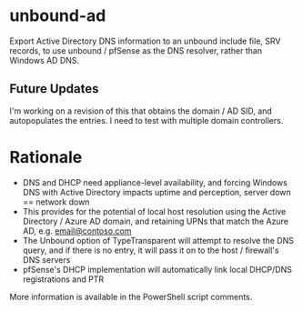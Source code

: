# unbound-ad
Export Active Directory DNS information to an unbound include file, SRV records, to use unbound / pfSense as the DNS resolver, rather than Windows AD DNS.

## Future Updates
I'm working on a revision of this that obtains the domain / AD SID, and autopopulates the entries. I need to test with multiple domain controllers.

# Rationale
- DNS and DHCP need appliance-level availability, and forcing Windows DNS with Active Directory impacts uptime and perception, server down == network down
- This provides for the potential of local host resolution using the Active Directory / Azure AD domain, and retaining UPNs that match the Azure AD, e.g. email@contoso.com
- The Unbound option of TypeTransparent will attempt to resolve the DNS query, and if there is no entry, it will pass it on to the host / firewall's DNS servers
- pfSense's DHCP implementation will automatically link local DHCP/DNS registrations and PTR

More information is available in the PowerShell script comments.

